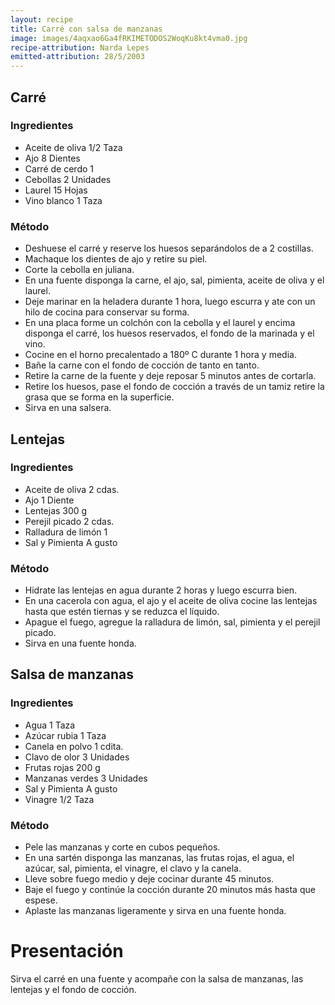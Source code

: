 ```yaml
---
layout: recipe
title: Carré con salsa de manzanas
image: images/4aqxao6Ga4fRKIMETODOS2WoqKu8kt4vma0.jpg
recipe-attribution: Narda Lepes
emitted-attribution: 28/5/2003
---
```


## Carré

### Ingredientes

* Aceite de oliva 1/2 Taza
* Ajo 8 Dientes
* Carré de cerdo 1 
* Cebollas 2 Unidades
* Laurel 15 Hojas
* Vino blanco 1 Taza

### Método

- Deshuese el carré y reserve los huesos separándolos de a 2 costillas.
- Machaque los dientes de ajo y retire su piel.
- Corte la cebolla en juliana.
- En una fuente disponga la carne, el ajo, sal, pimienta, aceite de oliva y el laurel.
- Deje marinar en la heladera durante 1 hora, luego escurra y ate con un hilo de cocina para conservar su forma.
- En una placa forme un colchón con la cebolla y el laurel y encima disponga el carré, los huesos reservados, el fondo de la marinada y el vino.
- Cocine en el horno precalentado a 180º C durante 1 hora y media.
- Bañe la carne con el fondo de cocción de tanto en tanto.
- Retire la carne de la fuente y deje reposar 5 minutos antes de cortarla.
- Retire los huesos, pase el fondo de cocción a través de un tamiz retire la grasa que se forma en la superficie.
- Sirva en una salsera.

## Lentejas

### Ingredientes

* Aceite de oliva 2 cdas.
* Ajo 1 Diente
* Lentejas 300 g
* Perejil picado  2 cdas.
* Ralladura de limón 1 
* Sal y Pimienta   A gusto

### Método

- Hidrate las lentejas en agua durante 2 horas y luego escurra bien.
- En una cacerola con agua, el ajo y el aceite de oliva cocine las lentejas hasta que estén tiernas y se reduzca el líquido.
- Apague el fuego, agregue la ralladura de limón, sal, pimienta y el perejil picado.
- Sirva en una fuente honda.

## Salsa de manzanas

### Ingredientes

* Agua 1 Taza
* Azúcar rubia 1 Taza
* Canela en polvo 1 cdita.
* Clavo de olor  3 Unidades
* Frutas rojas 200 g
* Manzanas verdes 3 Unidades
* Sal y Pimienta   A gusto
* Vinagre 1/2 Taza

### Método

- Pele las manzanas y corte en cubos pequeños.
- En una sartén disponga las manzanas, las frutas rojas, el agua, el azúcar, sal, pimienta, el vinagre, el clavo y la canela.
- Lleve sobre fuego medio y deje cocinar durante 45 minutos.
- Baje el fuego y continúe la cocción durante 20 minutos más hasta que espese.
- Aplaste las manzanas ligeramente y sirva en una fuente honda.

# Presentación

Sirva el carré en una fuente y acompañe con la salsa de manzanas, las lentejas y el fondo de cocción.

